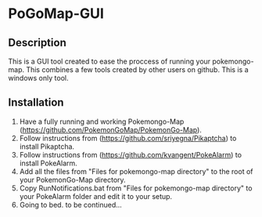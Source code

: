 # PoGoMap-GUI

## Description
This is a GUI tool created to ease the proccess of running your pokemongo-map. This combines a few tools created by other users on github. This is a windows only tool.

## Installation
1. Have a fully running and working Pokemongo-Map (https://github.com/PokemonGoMap/PokemonGo-Map).
2. Follow instructions from (https://github.com/sriyegna/Pikaptcha) to install Pikaptcha.
3. Follow instructions from (https://github.com/kvangent/PokeAlarm) to install PokeAlarm.
3. Add all the files from "Files for pokemongo-map directory" to the root of your PokemonGo-Map directory.
4. Copy RunNotifications.bat from "Files for pokemongo-map directory" to your PokeAlarm folder and edit it to your setup.
5. Going to bed. to be continued...
